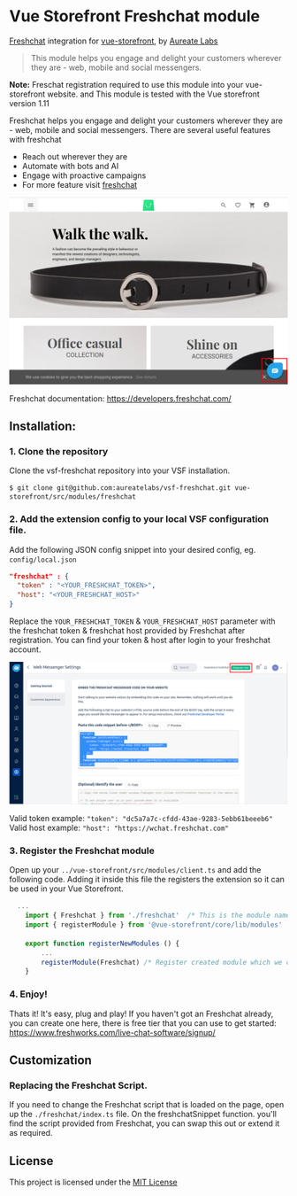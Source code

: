 # Vue Storefront Freshchat module
[Freshchat](https://www.freshworks.com/live-chat-software/) integration for [vue-storefront](https://github.com/aureatelabs/vsf-freshchat), by [Aureate Labs](https://aureatelabs.com/)
> This module helps you engage and delight your customers wherever they are - web, mobile and social messengers.

**Note:** Freschat registration required to use this module into your vue-storefront website. and This module is tested with the Vue storefront version 1.11

Freshchat helps you engage and delight your customers wherever they are - web, mobile and social messengers.
There are several useful features with freshchat
- Reach out wherever they are
- Automate with bots and AI
- Engage with proactive campaigns
- For more feature visit [freshchat](https://www.freshworks.com/live-chat-software/features)

![Demo](docs/preview.png)

Freshchat documentation: https://developers.freshchat.com/

## Installation:

### 1. Clone the repository

Clone the vsf-freshchat repository into your VSF installation.
```shell
$ git clone git@github.com:aureatelabs/vsf-freshchat.git vue-storefront/src/modules/freshchat
```
### 2. Add the extension config to your local VSF configuration file.
Add the following JSON config snippet into your desired config, eg. `config/local.json`
```json
"freshchat" : {
  "token" : "<YOUR_FRESHCHAT_TOKEN>",
  "host": "<YOUR_FRESHCHAT_HOST>"
}
```
Replace the `YOUR_FRESHCHAT_TOKEN` & `YOUR_FRESHCHAT_HOST` parameter with the freshchat token & freshchat host provided by Freshchat after registration. You can find your token & host after login to your freshchat account.

![Get Freshchat Script](docs/freeChatScript.png)

Valid token example: `"token": "dc5a7a7c-cfdd-43ae-9283-5ebb61beeeb6"`
Valid host example: `"host": "https://wchat.freshchat.com"`
### 3. Register the Freshchat module
Open up your `../vue-storefront/src/modules/client.ts` and add the following code. Adding it inside this file the registers the extension so it can be used in your Vue Storefront.
```js
  ...
	import { Freshchat } from './freshchat'  /* This is the module name which is we are creating */
	import { registerModule } from '@vue-storefront/core/lib/modules'

	export function registerNewModules () {
		...
		registerModule(Freshchat) /* Register created module which we created in this tutorial */
	}
```
### 4. Enjoy!
Thats it! It's easy, plug and play! If you haven't got an Freshchat already, you can create one here, there is free tier that you can use to get started: https://www.freshworks.com/live-chat-software/signup/

## Customization

### Replacing the Freshchat Script.
If you need to change the Freshchat script that is loaded on the page, open up the `./freshchat/index.ts` file. On the freshchatSnippet function. you'll find the script provided from Freshchat, you can swap this out or extend it as required.

## License
This project is licensed under the [MIT License](https://github.com/aureatelabs/vsf-freshchat/blob/master/LICENSE)
